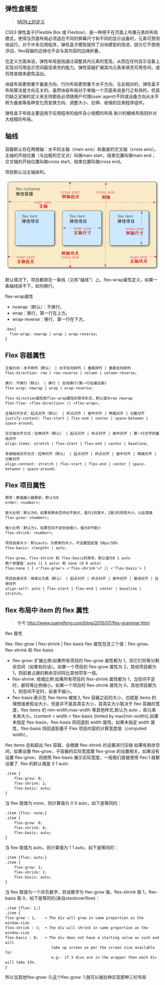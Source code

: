 ## 弹性盒模型
>[MDN上的定义](https://developer.mozilla.org/zh-CN/docs/Web/CSS/CSS_Flexible_Box_Layout/Using_CSS_flexible_boxes)

CSS3 弹性盒子(Flexible Box 或 Flexbox)，是一种用于在页面上布置元素的布局模式，使得当页面布局必须适应不同的屏幕尺寸和不同的显示设备时，元素可预测地运行。对于许多应用程序，弹性盒子模型提供了对块模型的改进，因为它不使用浮动，flex容器的边缘也不会与其内容的边缘折叠。

在定义方面来说，弹性布局是指通过调整其内元素的宽高，从而在任何显示设备上实现对可用显示空间最佳填充的能力。弹性容器扩展其内元素来填充可用空间，或将其收缩来避免溢出。

块级布局更侧重于垂直方向、行内布局更侧重于水平方向，与此相对的，弹性盒子布局算法是方向无关的。虽然块级布局对于单独一个页面来说是行之有效的，但其仍缺乏足够的定义来支持那些必须随用户代理(user agent)不同或设备方向从水平转为垂直等各种变化而变换方向、调整大小、拉伸、收缩的应用程序组件。

弹性盒子布局主要适用于应用程序的组件及小规模的布局
新兴的栅格布局则针对大规模的布局。

## 轴线

容器默认存在两根轴：水平的主轴（main axis）和垂直的交叉轴（cross axis）。主轴的开始位置（与边框的交叉点）叫做main start，结束位置叫做main end；交叉轴的开始位置叫做cross start，结束位置叫做cross end。

项目默认沿主轴排列。

<img src='./img/flexbox.png' />


默认情况下，项目都排在一条线（又称"轴线"）上。flex-wrap属性定义，如果一条轴线排不下，如何换行。

flex-wrap属性
- nowrap（默认）：不换行。
- wrap：换行，第一行在上方。
- wrap-reverse：换行，第一行在下方。
  
```
.box{
  flex-wrap: nowrap | wrap | wrap-reverse;
}
```

## Flex 容器属性

```
主轴方向：水平排列（默认） | 水平反向排列 | 垂直排列 | 垂直反向排列
flex-direction: row | row-reverse | column | column-reverse;

换行：不换行（默认） | 换行 | 反向换行(第一行在最后面)
flex-wrap: nowrap | wrap | wrap-reverse;

flex-direction属性和flex-wrap属性的简写形式，默认值为row nowrap
flex-flow: <flex-direction> || <flex-wrap>;

主轴对齐方式：起点对齐（默认） | 终点对齐 | 居中对齐 | 两端对齐 | 分散对齐
justify-content: flex-start | flex-end | center | space-between | space-around;

交叉轴对齐方式：拉伸对齐（默认） | 起点对齐 | 终点对齐 | 居中对齐 | 第一行文字的基线对齐
align-items: stretch | flex-start | flex-end | center | baseline;

多根轴线对齐方式：拉伸对齐（默认） | 起点对齐 | 终点对齐 | 居中对齐 | 两端对齐 | 分散对齐
align-content: stretch | flex-start | flex-end | center | space-between | space-around;
```

## Flex 项目属性

```
顺序：数值越小越靠前，默认为0
order: <number>;

放大比例：默认为0，如果有剩余空间也不放大，值为1则放大，2是1的双倍大小，以此类推
flex-grow: <number>;

缩小比例：默认为1，如果空间不足则会缩小，值为0不缩小
flex-shrink: <number>;

项目自身大小：默认auto，为原来的大小，可设置固定值 50px/50%
flex-basis: <length> | auto;

flex-grow, flex-shrink 和 flex-basis的简写，默认值为0 1 auto
两个快捷值：auto (1 1 auto) 和 none (0 0 auto)
flex:none | [ <'flex-grow'> <'flex-shrink'>? || <'flex-basis'> ]

项目自身对齐：继承父元素（默认） | 起点对齐 | 终点对齐 | 居中对齐 | 基线对齐 | 拉伸对齐
align-self: auto | flex-start | flex-end | center | baseline | stretch;

```

## flex 布局中 item 的 flex 属性

> 参考 http://www.ruanyifeng.com/blog/2015/07/flex-grammar.html

flex 属性

flex: flex-grow | flex-shrink | flex-basis
flex 属性包含三个值：flex-grow、flex-shrink 和 flex-basis

- flex-grow: 扩展比例:如果所有项目的 flex-grow 属性都为 1，则它们将等分剩余空间（如果有的话）。如果一个项目的 flex-grow 属性为 2，其他项目都为 1，则前者占据的剩余空间将比其他项多一倍。
- flex-shrink: 收缩比例:如果所有项目的 flex-shrink 属性都为 1，当空间不足时，都将等比例缩小。如果一个项目的 flex-shrink 属性为 0，其他项目都为 1，则空间不足时，前者不缩小。
- flex-basis:表示在 flex items 被放入 flex 容器之前的大小，也就是 items 的理想或者假设大小，但是并不是其真实大小，其真实大小取决于 flex 容器的宽度，flex items 的 min-width,max-width 等其他样式,默认为 auto ，即元素本来大小。(content < width < flex-basis (limted by max|min-width)),如果未指定 flex-basis，flex-basis 将回退到 width 属性。如果未指定 width 属性，flex-basis 将回退到基于 Flex 项目内容的计算宽度值（computed width）。

flex items 总和超出 flex 容器，会根据 flex-shrink 的设置进行压缩
如果有剩余空间，如果设置 flex-grow，子容器的实际宽度跟 flex-grow 的设置相关。如果没有设置 flex-grow，则按照 flex-basis 展示实际宽度，一般我们直接使用 flex:1 就都设置了.
flex 的默认值是 0 1 auto:

```
.item {
    flex-grow: 0;
    flex-shrink: 1;
    flex-basis: auto;
}
```

当 flex 取值为 none，则计算值为 0 0 auto，如下是等同的：

```
.item {flex: none;}
.item {
    flex-grow: 0;
    flex-shrink: 0;
    flex-basis: auto;
}
```
当 flex 取值为 auto，则计算值为 1 1 auto，如下是等同的：
```
.item {flex: auto;}
.item {
    flex-grow: 1;
    flex-shrink: 1;
    flex-basis: auto;
}
```

当 flex 取值为一个非负数字，则该数字为 flex-grow 值，flex-shrink 取 1，flex-basis 取 0，如下是等同的(来自stackoverflow)：

```
.item {flex: 1;}
.item {
flex-grow : 1;    ➜ The div will grow in same proportion as the window-size       
flex-shrink : 1;  ➜ The div will shrink in same proportion as the window-size 
flex-basis : 0;   ➜ The div does not have a starting value as such and will 
                     take up screen as per the screen size available for
                     e.g:- if 3 divs are in the wrapper then each div will take 33%.
}
```
所以当其他flex-grow: 0;这个flex-grow: 1;就可以被拉伸实现那种三栏布局